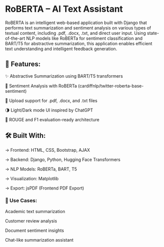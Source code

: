 # RoBERTA – AI Text Assistant #
RoBERTA is an intelligent web-based application built with Django that performs text summarization and sentiment analysis on various types of textual content, including .pdf, .docx, .txt, and direct user input.
Using state-of-the-art NLP models like RoBERTa for sentiment classification and BART/T5 for abstractive summarization, this application enables efficient text understanding and intelligent feedback generation.

## 🚀 Features: ##
✨ Abstractive Summarization using BART/T5 transformers

💬 Sentiment Analysis with RoBERTa (cardiffnlp/twitter-roberta-base-sentiment)

📂 Upload support for .pdf, .docx, and .txt files

🌗 Light/Dark mode UI inspired by ChatGPT

🧪 ROUGE and F1 evaluation-ready architecture

## 🛠 Built With: ##
-> Frontend: HTML, CSS, Bootstrap, AJAX

-> Backend: Django, Python, Hugging Face Transformers

-> NLP Models: RoBERTa, BART, T5

-> Visualization: Matplotlib

-> Export: jsPDF (Frontend PDF Export)

### 📌 Use Cases: ###
Academic text summarization

Customer review analysis

Document sentiment insights

Chat-like summarization assistant
